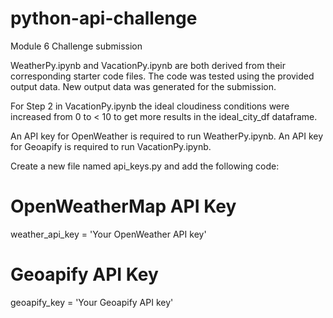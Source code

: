 # python-api-challenge

Module 6 Challenge submission

WeatherPy.ipynb and VacationPy.ipynb are both derived from their corresponding starter code files. The code was tested using the provided output data. New output data was generated for the submission.

For Step 2 in VacationPy.ipynb the ideal cloudiness conditions were increased from 0 to < 10 to get more results in the ideal_city_df dataframe.

An API key for OpenWeather is required to run WeatherPy.ipynb.
An API key for Geoapify is required to run VacationPy.ipynb.

Create a new file named api_keys.py and add the following code:

# OpenWeatherMap API Key
weather_api_key = 'Your OpenWeather API key'

# Geoapify API Key
geoapify_key = 'Your Geoapify API key'

